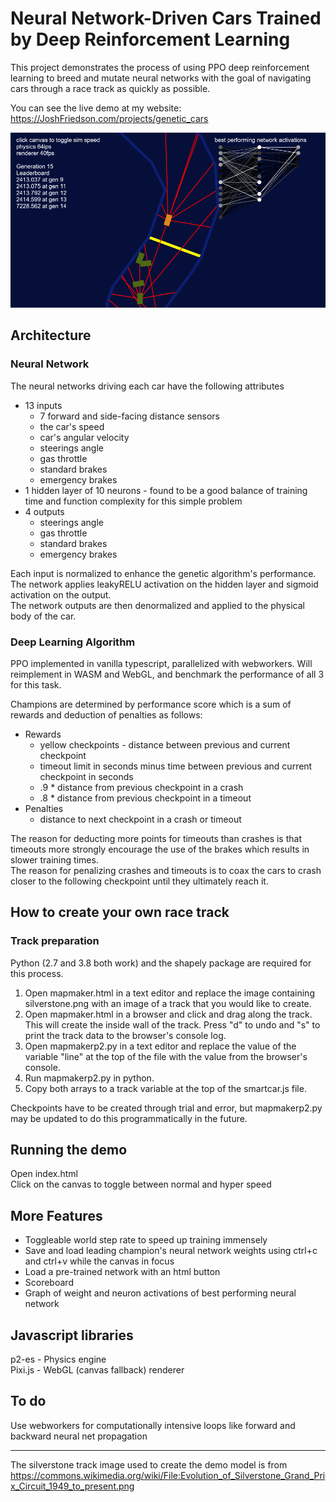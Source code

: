 # Neural Network-Driven Cars Trained by Deep Reinforcement Learning
This project demonstrates the process of using PPO deep reinforcement learning to breed and mutate neural networks with the goal of navigating cars through a race track as quickly as possible.

You can see the live demo at my website: https://JoshFriedson.com/projects/genetic_cars

![Demo screenshot](demo.png?raw=true)


## Architecture
### Neural Network
The neural networks driving each car have the following attributes
- 13 inputs
    - 7 forward and side-facing distance sensors
    - the car's speed
    - car's angular velocity
    - steerings angle
    - gas throttle
    - standard brakes
    - emergency brakes
- 1 hidden layer of 10 neurons - found to be a good balance of training time and function complexity for this simple problem
- 4 outputs
    - steerings angle
    - gas throttle
    - standard brakes
    - emergency brakes

Each input is normalized to enhance the genetic algorithm's performance.\
The network applies leakyRELU activation on the hidden layer and sigmoid activation on the output.\
The network outputs are then denormalized and applied to the physical body of the car.


### Deep Learning Algorithm
PPO implemented in vanilla typescript, parallelized with webworkers. Will reimplement in WASM and WebGL, and benchmark the performance of all 3 for this task.

Champions are determined by performance score which is a sum of rewards and deduction of penalties as follows:
- Rewards
    - yellow checkpoints - distance between previous and current checkpoint
    - timeout limit in seconds minus time between previous and current checkpoint in seconds
    - .9 * distance from previous checkpoint in a crash
    - .8 * distance from previous checkpoint in a timeout
- Penalties
    - distance to next checkpoint in a crash or timeout

The reason for deducting more points for timeouts than crashes is that timeouts more strongly encourage the use of the brakes which results in slower training times.\
The reason for penalizing crashes and timeouts is to coax the cars to crash closer to the following checkpoint until they ultimately reach it.


## How to create your own race track
### Track preparation
Python (2.7 and 3.8 both work) and the shapely package are required for this process.
1. Open mapmaker.html in a text editor and replace the image containing silverstone.png with an image of a track that you would like to create.
2. Open mapmaker.html in a browser and click and drag along the track.  This will create the inside wall of the track.  Press "d" to undo and "s" to print the track data to the browser's console log.
3. Open mapmakerp2.py in a text editor and replace the value of the variable "line" at the top of the file with the value from the browser's console.
4. Run mapmakerp2.py in python.
5. Copy both arrays to a track variable at the top of the smartcar.js file.

Checkpoints have to be created through trial and error, but mapmakerp2.py may be updated to do this programmatically in the future.


## Running the demo
Open index.html\
Click on the canvas to toggle between normal and hyper speed


## More Features
- Toggleable world step rate to speed up training immensely
- Save and load leading champion's neural network weights using ctrl+c and ctrl+v while the canvas in focus
- Load a pre-trained network with an html button
- Scoreboard
- Graph of weight and neuron activations of best performing neural network


## Javascript libraries
p2-es - Physics engine\
Pixi.js - WebGL (canvas fallback) renderer


## To do
Use webworkers for computationally intensive loops like forward and backward neural net propagation

---

The silverstone track image used to create the demo model is from https://commons.wikimedia.org/wiki/File:Evolution_of_Silverstone_Grand_Prix_Circuit_1949_to_present.png
